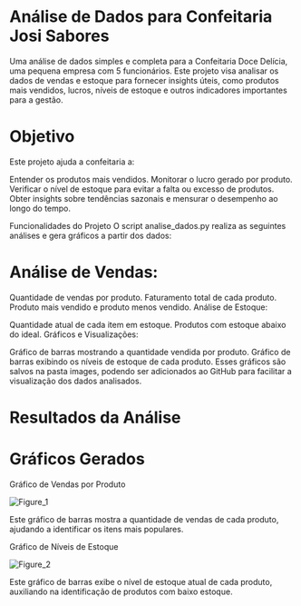 # Análise de Dados para Confeitaria Josi Sabores


Uma análise de dados simples e completa para a Confeitaria Doce Delícia, uma pequena empresa com 5 funcionários. Este projeto visa analisar os dados de vendas e estoque para fornecer insights úteis, como produtos mais vendidos, lucros, níveis de estoque e outros indicadores importantes para a gestão.


# Objetivo
Este projeto ajuda a confeitaria a:

Entender os produtos mais vendidos.
Monitorar o lucro gerado por produto.
Verificar o nível de estoque para evitar a falta ou excesso de produtos.
Obter insights sobre tendências sazonais e mensurar o desempenho ao longo do tempo.


Funcionalidades do Projeto
O script analise_dados.py realiza as seguintes análises e gera gráficos a partir dos dados:


# Análise de Vendas:

Quantidade de vendas por produto.
Faturamento total de cada produto.
Produto mais vendido e produto menos vendido.
Análise de Estoque:

Quantidade atual de cada item em estoque.
Produtos com estoque abaixo do ideal.
Gráficos e Visualizações:

Gráfico de barras mostrando a quantidade vendida por produto.
Gráfico de barras exibindo os níveis de estoque de cada produto.
Esses gráficos são salvos na pasta images, podendo ser adicionados ao GitHub para facilitar a visualização dos dados analisados.


# Resultados da Análise

# Gráficos Gerados

 Gráfico de Vendas por Produto


 ![Figure_1](https://github.com/user-attachments/assets/ef2538e7-c6e6-4728-9204-bb0cae620679)

 
Este gráfico de barras mostra a quantidade de vendas de cada produto, ajudando a identificar os itens mais populares.




 Gráfico de Níveis de Estoque


![Figure_2](https://github.com/user-attachments/assets/c2e7c28d-0316-4290-850e-998eee74a56d)


Este gráfico de barras exibe o nível de estoque atual de cada produto, auxiliando na identificação de produtos com baixo estoque.



